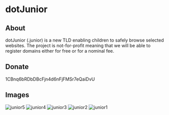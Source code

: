 dotJunior
=====

About
-----
dotJunior (.junior) is a new TLD enabling children to safely browse selected websites. The project is not-for-profit meaning that we will be able to register domains either for free or for a nominal fee.

Donate
-----
1CBnq6bRDbDBcFjn4d6nFjFMSr7eQaiDvU

Images
------
![junior5](https://cloud.githubusercontent.com/assets/4144334/5059138/8bff2ab8-6d07-11e4-82e1-92f54f391ca9.png)
![junior4](https://cloud.githubusercontent.com/assets/4144334/5059139/8c035f34-6d07-11e4-9604-99123b0115ce.png)
![junior3](https://cloud.githubusercontent.com/assets/4144334/5059140/8c0779ac-6d07-11e4-9796-c5cb6f1b551b.png)
![junior2](https://cloud.githubusercontent.com/assets/4144334/5059141/8c0cb5ca-6d07-11e4-8f16-d84f91e02b0d.png)
![junior1](https://cloud.githubusercontent.com/assets/4144334/5059142/8c0e1e6a-6d07-11e4-82fb-f8687117323e.png)




